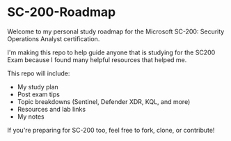 # SC-200-Roadmap
Welcome to my personal study roadmap for the Microsoft SC-200: Security Operations Analyst certification.

I'm making this repo to help guide anyone that is studying for the SC200 Exam because I found many helpful resources that helped me.

This repo will include:
- My study plan
- Post exam tips
- Topic breakdowns (Sentinel, Defender XDR, KQL, and more)
- Resources and lab links
- My notes 

If you're preparing for SC-200 too, feel free to fork, clone, or contribute!

